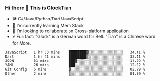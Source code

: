### Hi there 👋 This is GlockTian

- 🛠️ C#/Java/Python/Dart/JavaScript
- 🌱 I’m currently learning Mern Stack
- 👯 I’m looking to collaborate on Cross-platform application
- ⚡ Fun fact: "Glock" is a German word for Bell. "Tian" is a Chinese word for More.


<!--START_SECTION:waka-->

```text
JavaScript   1 hr 13 mins    ████████▓░░░░░░░░░░░░░░░░   34.41 %
Dart         1 hr 11 mins    ████████▒░░░░░░░░░░░░░░░░   33.41 %
JSON         31 mins         ███▓░░░░░░░░░░░░░░░░░░░░░   14.89 %
YAML         26 mins         ███░░░░░░░░░░░░░░░░░░░░░░   12.22 %
Git Config   6 mins          ▓░░░░░░░░░░░░░░░░░░░░░░░░   02.99 %
Other        2 mins          ▒░░░░░░░░░░░░░░░░░░░░░░░░   01.30 %
```

<!--END_SECTION:waka-->

<!--
**GlockTian/GlockTian** is a ✨ _special_ ✨ repository because its `README.md` (this file) appears on your GitHub profile.

Here are some ideas to get you started:

- 🔭 I’m currently working on ...
- 🌱 I’m currently learning ...
- 👯 I’m looking to collaborate on ...
- 🤔 I’m looking for help with ...
- 💬 Ask me about ...
- 📫 How to reach me: ...
- 😄 Pronouns: ...
- ⚡ Fun fact: ...
-->
